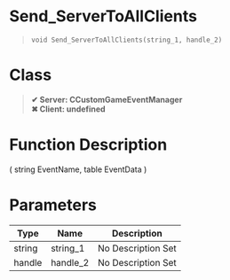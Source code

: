 # Send_ServerToAllClients
> `void Send_ServerToAllClients(string_1, handle_2)`
# Class
> __✔ Server: CCustomGameEventManager__  
> __✖ Client: undefined__  
# Function Description
( string EventName, table EventData )
# Parameters
Type|Name|Description
--|--|--
string|string_1|No Description Set
handle|handle_2|No Description Set
